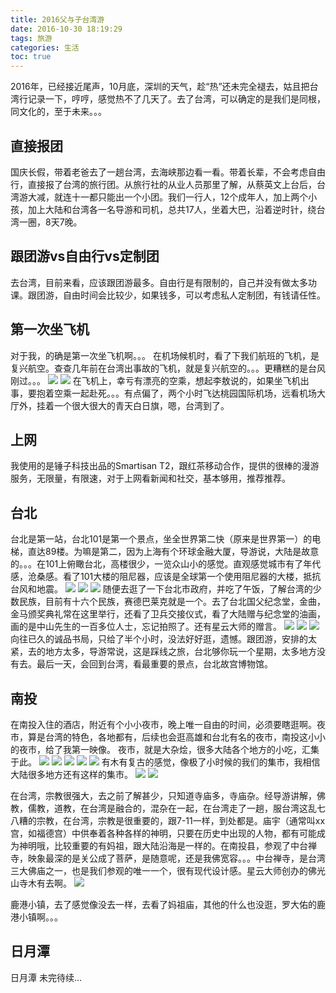 ```yaml
---
title: 2016父与子台湾游
date: 2016-10-30 18:19:29
tags: 旅游
categories: 生活
toc: true
---
```


2016年，已经接近尾声，10月底，深圳的天气，趁“热”还未完全褪去，姑且把台湾行记录一下，哼哼，感觉热不了几天了。去了台湾，可以确定的是我们是同根，同文化的，至于未来。。。

## 直接报团

国庆长假，带着老爸去了一趟台湾，去海峡那边看一看。带着长辈，不会考虑自由行，直接报了台湾的旅行团。从旅行社的从业人员那里了解，从蔡英文上台后，台湾游大减，就连十一都只能出一个小团。我们一行人，12个成年人，加上两个小孩，加上大陆和台湾各一名导游和司机，总共17人，坐着大巴，沿着逆时针，绕台湾一圈，8天7晚。

## 跟团游vs自由行vs定制团

去台湾，目前来看，应该跟团游最多。自由行是有限制的，自己并没有做太多功课。跟团游，自由时间会比较少，如果钱多，可以考虑私人定制团，有钱请任性。

## 第一次坐飞机

对于我，的确是第一次坐飞机啊。。。
在机场候机时，看了下我们航班的飞机，是复兴航空。查查几年前在台湾出事故的飞机，就是复兴航空的。。。更糟糕的是台风刚过。。。
![](http://photos.zhangzemiao.com/blog_taiwan_start.jpg)
![](http://photos.zhangzemiao.com/blog_taiwan_plane.jpg)
在飞机上，幸亏有漂亮的空乘，想起李敖说的，如果坐飞机出事，要抱着空乘一起赴死。。。有点偏了，两个小时飞达桃园国际机场，远看机场大厅外，挂着一个很大很大的青天白日旗，嗯，台湾到了。

## 上网

我使用的是锤子科技出品的Smartisan T2，跟红茶移动合作，提供的很棒的漫游服务，无限量，有限速，对于上网看新闻和社交，基本够用，推荐推荐。

## 台北

台北是第一站，台北101是第一个景点，坐全世界第二快（原来是世界第一）的电梯，直达89楼。为嘛是第二，因为上海有个环球金融大厦，导游说，大陆是故意的。。。在101上俯瞰台北，高楼很少，一览众山小的感觉。直观感觉城市有了年代感，沧桑感。看了101大楼的阻尼器，应该是全球第一个使用阻尼器的大楼，抵抗台风和地震。
![](http://photos.zhangzemiao.com/blog_taiwan_101.jpg)
![](http://photos.zhangzemiao.com/blog_taiwan_101_scenary.jpg)
![](http://photos.zhangzemiao.com/blog_taiwan_101_qiu.jpg)
随便去逛了一下台北市政府，并吃了午饭，了解台湾的少数民族，目前有十六个民族，赛德巴莱克就是一个。去了台北国父纪念堂，金曲，金马颁奖典礼常在这里举行，还看了卫兵交接仪式，看了大陆赠与纪念堂的油画，画的是中山先生的一百多位人士，忘记拍照了。还有星云大师的赠言。
![](http://photos.zhangzemiao.com/blog_taiwan_zhongshan.jpg)
![](http://photos.zhangzemiao.com/blog_taiwan_zhongshan2.jpg)
![](http://photos.zhangzemiao.com/blog_taiwan_zhongshan3.jpg)
向往已久的诚品书局，只给了半个小时，没法好好逛，遗憾。跟团游，安排的太紧，去的地方太多，导游常说，这是踩线之旅，台北够你玩一个星期，太多地方没有去。最后一天，会回到台湾，看最重要的景点，台北故宫博物馆。

## 南投

在南投入住的酒店，附近有个小小夜市，晚上唯一自由的时间，必须要瞎逛啊。夜市，算是台湾的特色，各地都有，后续也会逛高雄和台北有名的夜市，南投这小小的夜市，给了我第一映像。
夜市，就是大杂烩，很多大陆各个地方的小吃，汇集于此。
![](http://photos.zhangzemiao.com/blog_taiwan_yeshi1.jpg)
![](http://photos.zhangzemiao.com/blog_taiwan_yeshi2.jpg)
![](http://photos.zhangzemiao.com/blog_taiwan_yeshi3.jpg)
![](http://photos.zhangzemiao.com/blog_taiwan_yeshi4.jpg)
![](http://photos.zhangzemiao.com/blog_taiwan_yeshi5.jpg)
有木有复古的感觉，像极了小时候的我们的集市，我相信大陆很多地方还有这样的集市。
![](http://photos.zhangzemiao.com/blog_taiwan_yeshi6.jpg)
![](http://photos.zhangzemiao.com/blog_taiwan_yeshi7.jpg)

在台湾，宗教很强大，去之前了解甚少，只知道寺庙多，寺庙杂。经导游讲解，佛教，儒教，道教，在台湾是融合的，混杂在一起，在台湾走了一趟，服台湾这乱七八糟的宗教，在台湾，宗教是很重要的，跟7-11一样，到处都是。庙宇（通常叫xx宫，如福德宫）中供奉着各种各样的神明，只要在历史中出现的人物，都有可能成为神明哦，比较重要的有妈祖，跟大陆沿海是一样的。在南投县，参观了中台禅寺，映象最深的是关公成了菩萨，是随意呢，还是我佛宽容。。。中台禅寺，是台湾三大佛庙之一，也是我们参观的唯一一个，很有现代设计感。星云大师创办的佛光山寺木有去啊。
![](http://photos.zhangzemiao.com/blog_taiwan_zhongtaishan.jpg)

鹿港小镇，去了感觉像没去一样，去看了妈祖庙，其他的什么也没逛，罗大佑的鹿港小镇啊。。。

## 日月潭

日月潭
未完待续...